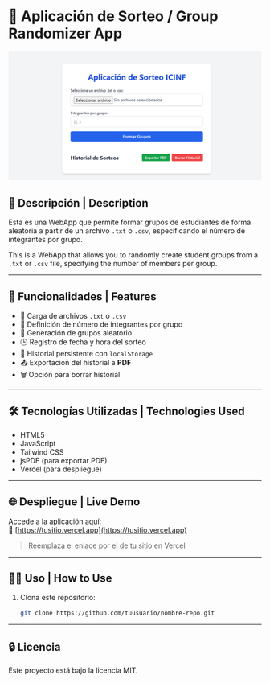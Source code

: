 # 🎲 Aplicación de Sorteo / Group Randomizer App

![Vista previa de la aplicación](./assets/screenshot.png)

## 📌 Descripción | Description

Esta es una WebApp que permite formar grupos de estudiantes de forma aleatoria a partir de un archivo `.txt` o `.csv`, especificando el número de integrantes por grupo.

This is a WebApp that allows you to randomly create student groups from a `.txt` or `.csv` file, specifying the number of members per group.

---

## 🚀 Funcionalidades | Features

- 📂 Carga de archivos `.txt` o `.csv`
- 🔢 Definición de número de integrantes por grupo
- 🎯 Generación de grupos aleatorio
- 🕒 Registro de fecha y hora del sorteo
- 💾 Historial persistente con `localStorage`
- 📤 Exportación del historial a **PDF**
- 🗑️ Opción para borrar historial

---

## 🛠️ Tecnologías Utilizadas | Technologies Used

- HTML5
- JavaScript
- Tailwind CSS
- jsPDF (para exportar PDF)
- Vercel (para despliegue)

---

## 🌐 Despliegue | Live Demo

Accede a la aplicación aquí:  
🔗 [https://tusitio.vercel.app](https://tusitio.vercel.app)

> Reemplaza el enlace por el de tu sitio en Vercel

---

## 🧑‍💻 Uso | How to Use

1. Clona este repositorio:
   ```bash
   git clone https://github.com/tuusuario/nombre-repo.git

---

## 🔒 Licencia
Este proyecto está bajo la licencia MIT.
